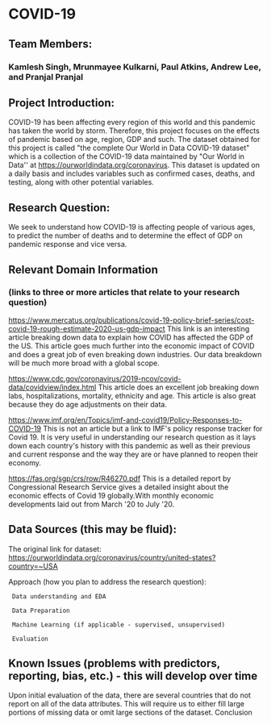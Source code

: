 # COVID-19
## Team Members:
### Kamlesh Singh, Mrunmayee Kulkarni, Paul Atkins, Andrew Lee, and Pranjal Pranjal

## Project Introduction:

COVID-19 has been affecting every region of this world and this pandemic has taken the world by storm. Therefore, this project focuses on the effects of pandemic based on age, region, GDP and such. The dataset obtained for this project is called  "the complete Our World in Data COVID-19 dataset" which is a collection of the COVID-19 data maintained by "Our World in Data'' at https://ourworldindata.org/coronavirus. This dataset is updated on a daily basis and includes variables such as confirmed cases, deaths, and testing, along with other potential variables.

## Research Question:
We seek to understand how COVID-19 is affecting people of various ages, to predict the number of deaths and to determine the effect of GDP on pandemic response and vice versa.

## Relevant Domain Information
### (links to three or more articles that relate to your research question)
https://www.mercatus.org/publications/covid-19-policy-brief-series/cost-covid-19-rough-estimate-2020-us-gdp-impact
This link is an interesting article breaking down data to explain how COVID has affected the GDP of the US. This article goes much further into the economic impact of COVID and does a great job of even breaking down industries. Our data breakdown will be much more broad with a global scope.

https://www.cdc.gov/coronavirus/2019-ncov/covid-data/covidview/index.html
This article does an excellent job breaking down labs, hospitalizations, mortality, ethnicity and age. This article is also great because they do age adjustments on their data.

https://www.imf.org/en/Topics/imf-and-covid19/Policy-Responses-to-COVID-19
This is not an article but a link to IMF's policy response tracker for Covid 19. It is very useful in understanding our research question as it lays down each country's history with this pandemic as well as their previous and current response and the way they are or have planned to reopen their economy.

https://fas.org/sgp/crs/row/R46270.pdf
This is a detailed report by Congressional Research Service gives a detailed insight about the economic effects of Covid 19 globally.With monthly economic developments laid out from March '20 to July '20.

## Data Sources (this may be fluid):
The original link for dataset: https://ourworldindata.org/coronavirus/country/united-states?country=~USA

Approach (how you plan to address the research question):

     Data understanding and EDA

     Data Preparation

     Machine Learning (if applicable - supervised, unsupervised)

     Evaluation

## Known Issues (problems with predictors, reporting, bias, etc.) - this will develop over time
Upon initial evaluation of the data, there are several countries that do not report on all of the data attributes. This will require us to either fill large portions of missing data or omit large sections of the dataset. 
Conclusion


